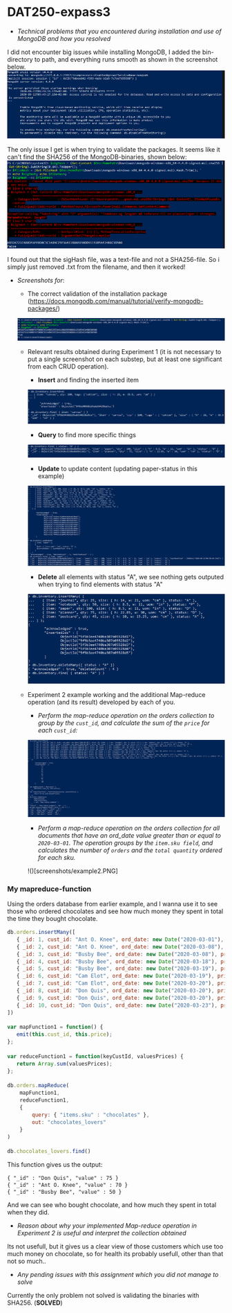 # DAT250-expass3

* *Technical problems that you encountered during installation and use of MongoDB and how you resolved*

I did not encounter big issues while installing MongoDB, I added the bin-directory to path, and everything runs smooth as shown in the screenshot below. 
![](screenshots/mongodb.PNG)

The only issue I get is when trying to validate the packages. It seems like it can't find the SHA256 of the MongoDB-binaries, shown below:
![](screenshots/sha256false.PNG)

I found out that the sigHash file, was a text-file and not a SHA256-file. So i simply just removed .txt from the filename, and then it worked! 


* *Screenshots for*:
    - The correct validation of the installation package (https://docs.mongodb.com/manual/tutorial/verify-mongodb-packages/)

    ![](screenshots/verified.PNG)



    - Relevant results obtained during Experiment 1 (it is not necessary to put a single screenshot on each substep, but at least one significant from each CRUD operation).

        - **Insert** and finding the inserted item 
        
       ![insert](screenshots/insert.PNG) 

       - **Query** to find more specific things 

       ![](screenshots/query.PNG)

       - **Update** to update content (updating paper-status in this example) 

       ![](screenshots/update.PNG)

       - **Delete** all elements with status "A", we see nothing gets outputed when trying to find elements with status "A"

       ![](screenshots/delete.PNG)


    

    - Experiment 2 example working and the additional Map-reduce operation (and its result) developed by each of you.

        - *Perform the map-reduce operation on the orders collection to group by the ```cust_id```, and calculate the sum of the ```price``` for each ```cust_id```:*

        ![](screenshots/totalpricepercustomer.PNG)

        - *Perform a map-reduce operation on the orders collection for all documents that have an ord_date value greater than or equal to ```2020-03-01```. The operation groups by the ```item.sku field```, and calculates the number of ```orders``` and the ```total quantity``` ordered for each sku.*

        !()[screenshots/example2.PNG]

### My mapreduce-function 
Using the orders database from earlier example, and I wanna use it to see those who ordered chocolates and see how much money they spent in total the time they bought chocolate.
```javascript
db.orders.insertMany([
   { _id: 1, cust_id: "Ant O. Knee", ord_date: new Date("2020-03-01"), price: 25, items: [ { sku: "oranges", qty: 5, price: 2.5 }, { sku: "apples", qty: 5, price: 2.5 } ], status: "A" },
   { _id: 2, cust_id: "Ant O. Knee", ord_date: new Date("2020-03-08"), price: 70, items: [ { sku: "oranges", qty: 8, price: 2.5 }, { sku: "chocolates", qty: 5, price: 10 } ], status: "A" },
   { _id: 3, cust_id: "Busby Bee", ord_date: new Date("2020-03-08"), price: 50, items: [ { sku: "oranges", qty: 10, price: 2.5 }, { sku: "pears", qty: 10, price: 2.5 } ], status: "A" },
   { _id: 4, cust_id: "Busby Bee", ord_date: new Date("2020-03-18"), price: 25, items: [ { sku: "oranges", qty: 10, price: 2.5 } ], status: "A" },
   { _id: 5, cust_id: "Busby Bee", ord_date: new Date("2020-03-19"), price: 50, items: [ { sku: "chocolates", qty: 5, price: 10 } ], status: "A"},
   { _id: 6, cust_id: "Cam Elot", ord_date: new Date("2020-03-19"), price: 35, items: [ { sku: "carrots", qty: 10, price: 1.0 }, { sku: "apples", qty: 10, price: 2.5 } ], status: "A" },
   { _id: 7, cust_id: "Cam Elot", ord_date: new Date("2020-03-20"), price: 25, items: [ { sku: "oranges", qty: 10, price: 2.5 } ], status: "A" },
   { _id: 8, cust_id: "Don Quis", ord_date: new Date("2020-03-20"), price: 75, items: [ { sku: "chocolates", qty: 5, price: 10 }, { sku: "apples", qty: 10, price: 2.5 } ], status: "A" },
   { _id: 9, cust_id: "Don Quis", ord_date: new Date("2020-03-20"), price: 55, items: [ { sku: "carrots", qty: 5, price: 1.0 }, { sku: "apples", qty: 10, price: 2.5 }, { sku: "oranges", qty: 10, price: 2.5 } ], status: "A" },
   { _id: 10, cust_id: "Don Quis", ord_date: new Date("2020-03-23"), price: 25, items: [ { sku: "oranges", qty: 10, price: 2.5 } ], status: "A" }
])

var mapFunction1 = function() {
   emit(this.cust_id, this.price);
};

var reduceFunction1 = function(keyCustId, valuesPrices) {
   return Array.sum(valuesPrices);
};

db.orders.mapReduce(
    mapFunction1,
    reduceFunction1,
    {
        query: { "items.sku" : "chocolates" },
        out: "chocolates_lovers"
    }
)

db.chocolates_lovers.find()
```

This function gives us the output: 
```
{ "_id" : "Don Quis", "value" : 75 }
{ "_id" : "Ant O. Knee", "value" : 70 }
{ "_id" : "Busby Bee", "value" : 50 }
```
And we can see who bought chocolate, and how much they spent in total when they did. 

* *Reason about why your implemented Map-reduce operation in Experiment 2 is useful and interpret the collection obtained*

Its not usefull, but it gives us a clear view of those customers which use too much money on chocolate, so for health its probably usefull, other than that not so much.. 

* *Any pending issues with this assignment which you did not manage to solve*

Currently the only problem not solved is validating the binaries with SHA256. (**SOLVED**)